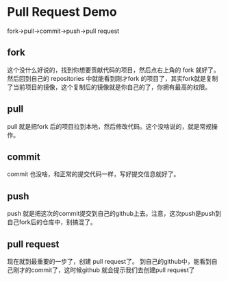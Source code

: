 # Pull Request Demo
fork→pull→commit→push→pull request

<h2>fork</h2>
这个没什么好说的，找到你想要贡献代码的项目，然后点右上角的 fork 就好了。
然后回到自己的 repositories 中就能看到刚才fork 的项目了，其实fork就是复制了当前项目的镜像，这个复制后的镜像就是你自己的了，你拥有最高的权限。
<h2>pull</h2>
pull 就是把fork 后的项目拉到本地，然后修改代码。这个没啥说的，就是常规操作。
<h2>commit</h2>
commit 也没啥，和正常的提交代码一样，写好提交信息就好了。
<h2>push</h2>
push 就是把这次的commit提交到自己的github上去。注意，这次push是push到自己fork后的仓库中，别搞混了。
<h2>pull request</h2>
现在就到最重要的一步了，创建 pull request了。
到自己的github中，能看到自己刚才的commit了，这时候github 就会提示我们去创建pull request了

